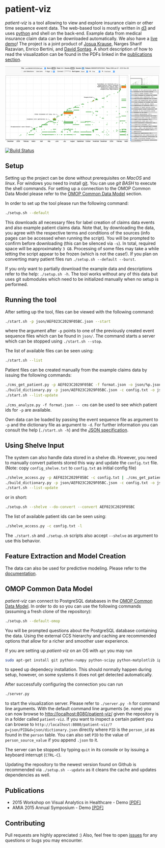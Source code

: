 # patient-viz

*patient-viz* is a tool allowing to view and explore insurance claim
or other time sequence event data. The web-based tool is mostly written in
[d3](http://d3js.org/) and uses [python](https://www.python.org/) and shell on the back-end.
Example data from medical insurance claim data can be downloaded automatically.
We also have a [live demo](http://nyuvis.github.io/patient-viz/index.html)!
The project is a joint product of [Josua Krause](http://josuakrause.github.io/info/), Narges Sharif Razavian,
Enrico Bertini, and [David Sontag](http://cs.nyu.edu/~dsontag/).
A short description of how to read the visualization can be found in the PDFs
linked in the [publications section](#publications).

[![The tool in action!](overview.png)](http://nyuvis.github.io/patient-viz/index.html)

[![Build Status](https://travis-ci.org/nyuvis/patient-viz.svg?branch=master)](https://travis-ci.org/nyuvis/patient-viz)

## Setup

Setting up the project can be done without prerequisites on *MacOS* and *linux*.
For windows you need to install [git](https://git-for-windows.github.io/).
You can use *git BASH* to execute the shell commands.
For setting up a connection to the OMOP Common Data Model please refer to
the [OMOP Common Data Model](#omop-common-data-model) section.

In order to set up the tool please run the following command:

```bash
./setup.sh --default
```

This downloads all necessary files for label creation of claims data events
and also example patient claims data. Note that, by downloading the data,
you agree with the respective terms and conditions of the sources
(info pages can be accessed when running the script). You will
be prompted to confirm before downloading (this can be silenced
via `-s`). In total, required space will be approximately `3 GB`.
Processing of some files may take a while letting the script appear
to be frozen (which is not the case!). If you plan on converting many
patient files run `./setup.sh --default --burst`.

If you only want to partially download the example data and descriptions
refer to the help: `./setup.sh -h`. The tool works without any of this data
but uses git submodules which need to be initialized manually
when no setup is performed.

## Running the tool

After setting up the tool, files can be viewed with the following command:

```bash
./start.sh -p json/AEF023C2029F05BC.json --start
```

where the argument after `-p` points to one of the previously created
event sequence files which can be found in `json/`. The command starts
a server which can be stopped using `./start.sh --stop`.

The list of available files can be seen using:

```bash
./start.sh --list
```

Patient files can be created manually from the example claims data by
issuing the following commands:

```bash
./cms_get_patient.py -p AEF023C2029F05BC -f format.json -o json/%p.json -c style_classes.json -- cms
./build_dictionary.py -p json/AEF023C2029F05BC.json -c config.txt -o json/dictionary.json
./start.sh --list-update
```

`./cms_analyze.py -f format.json -- cms` can be used to see which patient ids for `-p` are available.

Own data can be loaded by passing the event sequence file as argument to `-p`
and the dictionary file as argument to `-d`. For further information you
can consult the help (`./start.sh -h`) and the [JSON specification](spec.md).

## Using Shelve Input

The system can also handle data stored in a shelve db. However, you need to manually convert
patients stored this way and update the `config.txt` file.
(Note: copy `config_shelve.txt` to `config.txt` as initial config file)

```bash
./shelve_access.py -p AEF023C2029F05BC -c config.txt | ./cms_get_patient.py -p AEF023C2029F05BC -f format_shelve.json -o json/%p.json -c style_classes.json -- -
./build_dictionary.py -p json/AEF023C2029F05BC.json -c config.txt -o json/dictionary.json
./start.sh --list-update
```

or in short:

```bash
./setup.sh --shelve --do-convert --convert AEF023C2029F05BC
```

The list of available patient ids can be seen using:

```bash
./shelve_access.py -c config.txt -l
```

The `./start.sh` and `./setup.sh` scripts also accept `--shelve` as argument to use this behavior.

## Feature Extraction and Model Creation

The data can also be used for predictive modeling.
Please refer to the [documentation](feature_extraction/extract.md).

## OMOP Common Data Model

*patient-viz* can connect to PostgreSQL databases in the
[OMOP Common Data Model](https://github.com/OHDSI/CommonDataModel/).
In order to do so you can use the following commands (assuming a fresh clone
of the repository):

```bash
./setup.sh --default-omop
```

You will be prompted questions about the PostgreSQL database containing the data.
Using the external CCS hierarchy and caching are recommended options that allow
for a richer and smoother user experience.

If you are setting up *patient-viz* on an OS with `apt` you may run

```bash
sudo apt-get install git python-numpy python-scipy python-matplotlib ipython ipython-notebook python-pandas python-sympy libpq-dev python-dev
```

to speed up dependecy installation. This should normally happen during setup,
however, on some systems it does not get detected automatically.

After successfully configuring the connection you can run

```bash
./server.py
```

to start the visualization server. Please refer to `./server.py -h` for command
line arguments. With the default command line arguments (ie. none) you can now
browse to [http://localhost:8080/patient-viz/](http://localhost:8080/patient-viz/)
given the repository is in a folder called `patient-viz`.
If you want to inspect a certain patient you can browse to
`http://localhost:8080/patient-viz/?p=json/PID&d=json/dictionary.json`
directly where `PID` is the `person_id` as found in the `person` table.
You can also set `PID` to the value of `person_source_value` if you append `.json` to it.

The server can be stopped by typing `quit` in its console or by issuing a
keyboard interrupt (`CTRL-C`).

Updating the repository to the newest version found on Github is
recommended via ```./setup.sh --update``` as it cleans the cache and updates
dependencies as well.

## Publications

* 2015 Workshop on Visual Analytics in Healthcare - Demo [[PDF]](pub/vahc_2015_demo.pdf)
* AMIA 2015 Annual Symposium - Demo [[PDF]](pub/amia_2015_demo.pdf)

## Contributing

Pull requests are highly appreciated :)
Also, feel free to open [issues](https://github.com/nyuvis/patient-viz/issues) for any questions or bugs you may encounter.
